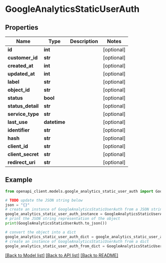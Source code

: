 # GoogleAnalyticsStaticUserAuth


## Properties

Name | Type | Description | Notes
------------ | ------------- | ------------- | -------------
**id** | **int** |  | [optional] 
**customer_id** | **str** |  | [optional] 
**created_at** | **int** |  | [optional] 
**updated_at** | **int** |  | [optional] 
**label** | **str** |  | [optional] 
**object_id** | **str** |  | [optional] 
**status** | **bool** |  | [optional] 
**status_detail** | **str** |  | [optional] 
**service_type** | **str** |  | [optional] 
**last_use** | **datetime** |  | [optional] 
**identifier** | **str** |  | [optional] 
**hash** | **str** |  | [optional] 
**client_id** | **str** |  | [optional] 
**client_secret** | **str** |  | [optional] 
**redirect_uri** | **str** |  | [optional] 

## Example

```python
from openapi_client.models.google_analytics_static_user_auth import GoogleAnalyticsStaticUserAuth

# TODO update the JSON string below
json = "{}"
# create an instance of GoogleAnalyticsStaticUserAuth from a JSON string
google_analytics_static_user_auth_instance = GoogleAnalyticsStaticUserAuth.from_json(json)
# print the JSON string representation of the object
print(GoogleAnalyticsStaticUserAuth.to_json())

# convert the object into a dict
google_analytics_static_user_auth_dict = google_analytics_static_user_auth_instance.to_dict()
# create an instance of GoogleAnalyticsStaticUserAuth from a dict
google_analytics_static_user_auth_from_dict = GoogleAnalyticsStaticUserAuth.from_dict(google_analytics_static_user_auth_dict)
```
[[Back to Model list]](../README.md#documentation-for-models) [[Back to API list]](../README.md#documentation-for-api-endpoints) [[Back to README]](../README.md)


